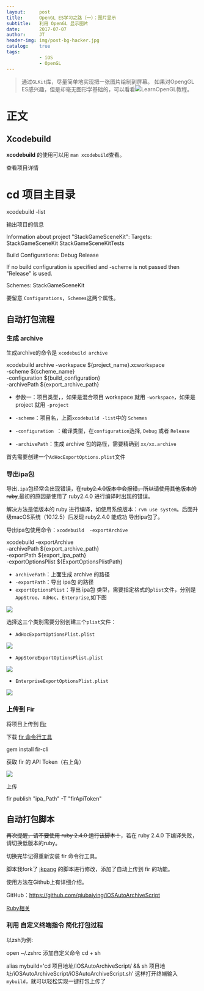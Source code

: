 ```yaml
---
layout:     post
title:      OpenGL ES学习之路（一）：图片显示
subtitle:   利用 OpenGL 显示图片
date:       2017-07-07
author:     JT
header-img: img/post-bg-hacker.jpg
catalog:    true
tags:
            - iOS
            - OpenGL
---
```


> 通过`GLKit`库，尽量简单地实现把一张图片绘制到屏幕。
> 如果对OpengGL ES感兴趣，但是却毫无图形学基础的，可以看看![LearnOpenGL教程](https://ww3.sinaimg.cn/large/006tNc79gy1ff1bcz534ij30g609uq48.jpg)。

# 正文

## Xcodebuild

**xcodebuild** 的使用可以用 `man xcodebuild`查看。

查看项目详情

# cd 项目主目录
xcodebuild -list

输出项目的信息

Information about project "StackGameSceneKit":
Targets:
StackGameSceneKit
StackGameSceneKitTests

Build Configurations:
Debug
Release

If no build configuration is specified and -scheme is not passed then "Release" is used.

Schemes:
StackGameSceneKit

要留意 `Configurations`，`Schemes`这两个属性。

## 自动打包流程

### 生成 archive

生成archive的命令是 `xcodebuild archive` 

xcodebuild archive -workspace ${project_name}.xcworkspace \
-scheme ${scheme_name} \
-configuration ${build_configuration} \
-archivePath ${export_archive_path}

- 参数一：项目类型，，如果是混合项目 workspace 就用 `-workspace`，如果是 project 就用 `-project`

- `-scheme`：项目名，上面`xcodebuild -list`中的 `Schemes`

- `-configuration `：编译类型，在`configuration`选择, `Debug` 或者 `Release`

- `-archivePath`：生成 archive 包的路径，需要精确到 `xx/xx.archive`

首先需要创建一个`AdHocExportOptions.plist`文件


### 导出ipa包

导出`.ipa`包经常会出现错误，~~在ruby2.4.0版本中会报错，所以请使用其他版本的ruby~~,最初的原因是使用了 ruby2.4.0 进行编译时出现的错误。

解决方法是低版本的 ruby 进行编译，如使用系统版本：`rvm use system`。后面升级macOS系统（10.12.5）后发现 ruby2.4.0 能成功 导出ipa包了。

导出ipa包使用命令：`xcodebuild  -exportArchive`

xcodebuild  -exportArchive \
-archivePath ${export_archive_path} \
-exportPath ${export_ipa_path} \
-exportOptionsPlist ${ExportOptionsPlistPath}


- `archivePath`：上面生成 archive 的路径
- `-exportPath`：导出 ipa包 的路径
- `exportOptionsPlist`：导出 ipa包 类型，需要指定格式的`plist`文件，分别是`AppStroe`、`AdHoc`、`Enterprise`,如下图

![](https://ww3.sinaimg.cn/large/006tNc79gy1ff1bcz534ij30g609uq48.jpg)

选择这三个类别需要分别创建三个`plist`文件：

- `AdHocExportOptionsPlist.plist`

![](https://ww3.sinaimg.cn/large/006tNc79gy1ff1bhmwvxfj30ax01pdfu.jpg)
- `AppStoreExportOptionsPlist.plist`

![](https://ww3.sinaimg.cn/large/006tNc79gy1ff1bijdlsgj30bh01st8q.jpg)
- `EnterpriseExportOptionsPlist.plist`

![](https://ww4.sinaimg.cn/large/006tNc79gy1ff1bishpk8j30be01sglm.jpg)


### 上传到 Fir

将项目上传到 [Fir](https://fir.im)

下载 [fir 命令行工具](https://github.com/FIRHQ/fir-cli/blob/master/doc/install.md) 

gem install fir-cli

获取 fir 的 API Token（右上角）

![](https://ww3.sinaimg.cn/large/006tNc79gy1ff28ccsqhyj304t07bwei.jpg)

上传

fir publish "ipa_Path" -T "firApiToken"



## 自动打包脚本

~~再次提醒，请不要使用 ruby 2.4.0 运行该脚本！~~，若在 ruby 2.4.0 下编译失败，请切换低版本的ruby。

切换完毕记得重新安装 fir 命令行工具。

脚本我fork了 [jkpang](https://github.com/jkpang/PPAutoPackageScript) 的脚本进行修改，添加了自动上传到 fir 的功能。

使用方法在Github上有详细介绍。

GitHub：<https://github.com/qiubaiying/iOSAutoArchiveScript>

[Ruby相关](https://wtj900.github.io/2017/06/29/如何在Mac-终端升级ruby版本) 

### 利用 自定义终端指令 简化打包过程

以zsh为例:

open ~/.zshrc
添加自定义命令 cd + sh

alias mybuild='cd 项目地址/iOSAutoArchiveScript/ &&  sh 项目地址/iOSAutoArchiveScript/iOSAutoArchiveScript.sh'
这样打开终端输入`mybuild`，就可以轻松实现一键打包上传了
